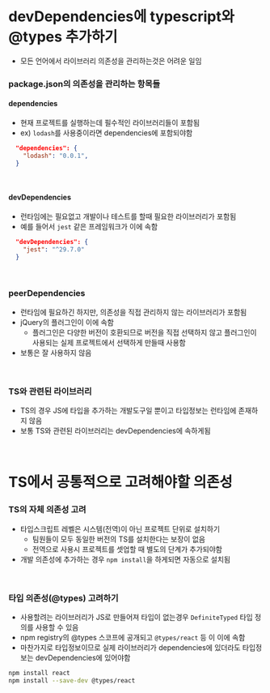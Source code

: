 # devDependencies에 typescript와 @types 추가하기

- 모든 언어에서 라이브러리 의존성을 관리하는것은 어려운 일임

### package.json의 의존성을 관리하는 항목들

#### dependencies

- 현재 프로젝트를 실행하는데 필수적인 라이브러리들이 포함됨
- ex) `lodash`를 사용중이라면 dependencies에 포함되야함

```json
  "dependencies": {
    "lodash": "0.0.1",
  }
```

<br/>

#### devDependencies

- 런타임에는 필요없고 개발이나 테스트를 할때 필요한 라이브러리가 포함됨
- 예를 들어서 `jest` 같은 프레임워크가 이에 속함

```json
  "devDependencies": {
    "jest": "^29.7.0"
  }
```

<br/>

### peerDependencies

- 런타임에 필요하긴 하지만, 의존성을 직접 관리하지 않는 라이브러리가 포함됨
- jQuery의 플러그인이 이에 속함
  - 플러그인은 다양한 버전이 호환되므로 버전을 직접 선택하지 않고 플러그인이 사용되는 실제 프로젝트에서 선택하게 만들때 사용함
- 보통은 잘 사용하지 않음

<br/>

### TS와 관련된 라이브러리

- TS의 경우 JS에 타입을 추가하는 개발도구일 뿐이고 타입정보는 런타임에 존재하지 않음
- 보통 TS와 관련된 라이브러리는 devDependencies에 속하게됨

<br/>

# TS에서 공통적으로 고려해야할 의존성

### TS의 자체 의존성 고려

- 타입스크립트 레벨은 시스템(전역)이 아닌 프로젝트 단위로 설치하기
  - 팀원들이 모두 동일한 버전의 TS를 설치한다는 보장이 없음
  - 전역으로 사용시 프로젝트를 셋업할 때 별도의 단계가 추가되야함
- 개발 의존성에 추가하는 경우 `npm install`을 하게되면 자동으로 설치됨

<br/>

### 타입 의존성(@types) 고려하기

- 사용할려는 라이브러리가 JS로 만들어져 타입이 없는경우 `DefiniteTyped` 타입 정의를 사용할 수 있음
- npm registry의 @types 스코프에 공개되고 `@types/react` 등 이 이에 속함
- 마찬가지로 타입정보이므로 실제 라이브러리가 dependencies에 있더라도 타입정보는 devDependencies에 있어야함

```bash
npm install react
npm install --save-dev @types/react
```
